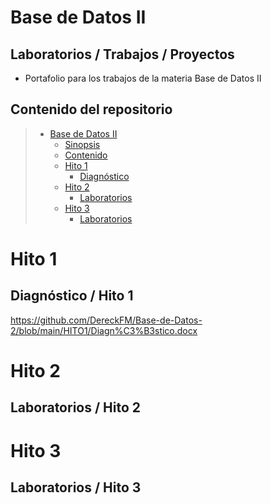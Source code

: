 # Base de Datos II

## Laboratorios / Trabajos / Proyectos 

* Portafolio para los trabajos de la materia Base de Datos II

## Contenido del repositorio

> * [Base de Datos II](#Base-de-Datos-II)
>   * [Sinopsis](#Laboratorios--Trabajos--Proyectos)
>   * [Contenido](#Contenido-del-repositorio)
>   * [Hito 1](#Hito-1)
>     * [Diagnóstico](#Diagnóstico--Hito-1)
>   * [Hito 2](#Hito-2)
>     * [Laboratorios](#Laboratorios--Hito-2)
>   * [Hito 3](#Hito-3)
>     * [Laboratorios](#Laboratorios--Hito-3)

# Hito 1

## Diagnóstico / Hito 1
https://github.com/DereckFM/Base-de-Datos-2/blob/main/HITO1/Diagn%C3%B3stico.docx

# Hito 2

## Laboratorios / Hito 2

# Hito 3

## Laboratorios / Hito 3
